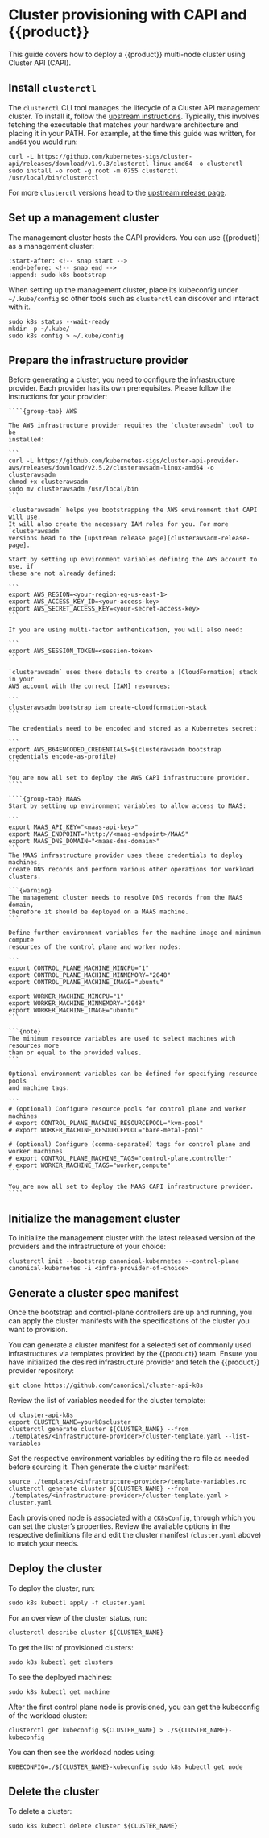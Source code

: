 # Cluster provisioning with CAPI and {{product}}

This guide covers how to deploy a {{product}} multi-node cluster
using Cluster API (CAPI).

## Install `clusterctl`

The `clusterctl` CLI tool manages the lifecycle of a Cluster API management
cluster. To install it, follow the [upstream instructions]. Typically, this
involves fetching the executable that matches your hardware architecture and
placing it in your PATH. For example, at the time this guide was written,
for `amd64` you would run:

```
curl -L https://github.com/kubernetes-sigs/cluster-api/releases/download/v1.9.3/clusterctl-linux-amd64 -o clusterctl
sudo install -o root -g root -m 0755 clusterctl /usr/local/bin/clusterctl
```

For more `clusterctl` versions head to the [upstream release page][clusterctl-release-page].

## Set up a management cluster

The management cluster hosts the CAPI providers. You can use {{product}} as a
management cluster:

```{literalinclude} ../../_parts/install.md
:start-after: <!-- snap start -->
:end-before: <!-- snap end -->
:append: sudo k8s bootstrap
```

When setting up the management cluster, place its kubeconfig under
`~/.kube/config` so other tools such as `clusterctl` can discover and interact
with it.

```
sudo k8s status --wait-ready
mkdir -p ~/.kube/
sudo k8s config > ~/.kube/config
```

## Prepare the infrastructure provider

Before generating a cluster, you need to configure the infrastructure provider.
Each provider has its own prerequisites. Please follow the instructions
for your provider:

`````{tabs}
````{group-tab} AWS

The AWS infrastructure provider requires the `clusterawsadm` tool to be
installed:

```
curl -L https://github.com/kubernetes-sigs/cluster-api-provider-aws/releases/download/v2.5.2/clusterawsadm-linux-amd64 -o clusterawsadm
chmod +x clusterawsadm
sudo mv clusterawsadm /usr/local/bin
```

`clusterawsadm` helps you bootstrapping the AWS environment that CAPI will use.
It will also create the necessary IAM roles for you. For more `clusterawsadm` 
versions head to the [upstream release page][clusterawsadm-release-page].

Start by setting up environment variables defining the AWS account to use, if
these are not already defined:

```
export AWS_REGION=<your-region-eg-us-east-1>
export AWS_ACCESS_KEY_ID=<your-access-key>
export AWS_SECRET_ACCESS_KEY=<your-secret-access-key>
```

If you are using multi-factor authentication, you will also need:

```
export AWS_SESSION_TOKEN=<session-token>
```

`clusterawsadm` uses these details to create a [CloudFormation] stack in your
AWS account with the correct [IAM] resources:

```
clusterawsadm bootstrap iam create-cloudformation-stack
```

The credentials need to be encoded and stored as a Kubernetes secret:

```
export AWS_B64ENCODED_CREDENTIALS=$(clusterawsadm bootstrap credentials encode-as-profile)
```

You are now all set to deploy the AWS CAPI infrastructure provider.
````

````{group-tab} MAAS
Start by setting up environment variables to allow access to MAAS:

```
export MAAS_API_KEY="<maas-api-key>"
export MAAS_ENDPOINT="http://<maas-endpoint>/MAAS"
export MAAS_DNS_DOMAIN="<maas-dns-domain>"
```
The MAAS infrastructure provider uses these credentials to deploy machines,
create DNS records and perform various other operations for workload clusters.

```{warning}
The management cluster needs to resolve DNS records from the MAAS domain,
therefore it should be deployed on a MAAS machine.
```

Define further environment variables for the machine image and minimum compute
resources of the control plane and worker nodes:

```
export CONTROL_PLANE_MACHINE_MINCPU="1"
export CONTROL_PLANE_MACHINE_MINMEMORY="2048"
export CONTROL_PLANE_MACHINE_IMAGE="ubuntu"

export WORKER_MACHINE_MINCPU="1"
export WORKER_MACHINE_MINMEMORY="2048"
export WORKER_MACHINE_IMAGE="ubuntu"
```

```{note}
The minimum resource variables are used to select machines with resources more
than or equal to the provided values.
```

Optional environment variables can be defined for specifying resource pools
and machine tags:

```
# (optional) Configure resource pools for control plane and worker machines
# export CONTROL_PLANE_MACHINE_RESOURCEPOOL="kvm-pool"
# export WORKER_MACHINE_RESOURCEPOOL="bare-metal-pool"

# (optional) Configure (comma-separated) tags for control plane and worker machines
# export CONTROL_PLANE_MACHINE_TAGS="control-plane,controller"
# export WORKER_MACHINE_TAGS="worker,compute"
```

You are now all set to deploy the MAAS CAPI infrastructure provider.
````
`````

## Initialize the management cluster

To initialize the management cluster with the latest released version of the
providers and the infrastructure of your choice:

```
clusterctl init --bootstrap canonical-kubernetes --control-plane canonical-kubernetes -i <infra-provider-of-choice>
```

## Generate a cluster spec manifest

Once the bootstrap and control-plane controllers are up and running, you can
apply the cluster manifests with the specifications of the cluster you want to
provision.

You can generate a cluster manifest for a selected set of commonly used
infrastructures via templates provided by the {{product}} team.
Ensure you have initialized the desired infrastructure provider and fetch
the {{product}} provider repository:

```
git clone https://github.com/canonical/cluster-api-k8s
```

Review the list of variables needed for the cluster template:

```
cd cluster-api-k8s
export CLUSTER_NAME=yourk8scluster
clusterctl generate cluster ${CLUSTER_NAME} --from ./templates/<infrastructure-provider>/cluster-template.yaml --list-variables
```

Set the respective environment variables by editing the rc file as needed
before sourcing it. Then generate the cluster manifest:

```
source ./templates/<infrastructure-provider>/template-variables.rc
clusterctl generate cluster ${CLUSTER_NAME} --from ./templates/<infrastructure-provider>/cluster-template.yaml > cluster.yaml
```

Each provisioned node is associated with a `CK8sConfig`, through which you can
set the cluster’s properties. Review the available options in the respective
definitions file and edit the cluster manifest (`cluster.yaml` above) to match
your needs.

## Deploy the cluster

To deploy the cluster, run:

```
sudo k8s kubectl apply -f cluster.yaml
```

For an overview of the cluster status, run:

```
clusterctl describe cluster ${CLUSTER_NAME}
```

To get the list of provisioned clusters:

```
sudo k8s kubectl get clusters
```

To see the deployed machines:

```
sudo k8s kubectl get machine
```

After the first control plane node is provisioned, you can get the kubeconfig
of the workload cluster:

```
clusterctl get kubeconfig ${CLUSTER_NAME} > ./${CLUSTER_NAME}-kubeconfig
```

You can then see the workload nodes using:

```
KUBECONFIG=./${CLUSTER_NAME}-kubeconfig sudo k8s kubectl get node
```

## Delete the cluster

To delete a cluster:

```
sudo k8s kubectl delete cluster ${CLUSTER_NAME}
```

<!-- Links -->
[upstream instructions]: https://cluster-api.sigs.k8s.io/user/quick-start#install-clusterctl
[CloudFormation]: https://docs.aws.amazon.com/AWSCloudFormation/latest/UserGuide/Welcome.html
[IAM]: https://docs.aws.amazon.com/IAM/latest/UserGuide/id_roles.html
[clusterctl-release-page]: https://github.com/kubernetes-sigs/cluster-api/releases
[clusterawsadm-release-page]: https://github.com/kubernetes-sigs/cluster-api-provider-aws/releases
